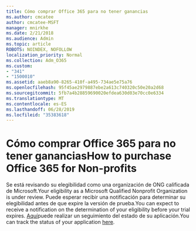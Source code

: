 ```yaml
---
title: Cómo comprar Office 365 para no tener ganancias
ms.author: cmcatee
author: cmcatee-MSFT
manager: mnirkhe
ms.date: 2/21/2018
ms.audience: Admin
ms.topic: article
ROBOTS: NOINDEX, NOFOLLOW
localization_priority: Normal
ms.collection: Adm_O365
ms.custom:
- "341"
- "1500010"
ms.assetid: aaeb8a90-8265-410f-a495-734ae5e75a76
ms.openlocfilehash: 95f45ae2979887ebe2a613c740320c50e20a2d68
ms.sourcegitcommit: 5fb7a4b28859690020efdea630d03e70cc0e6334
ms.translationtype: MT
ms.contentlocale: es-ES
ms.lasthandoff: 06/28/2019
ms.locfileid: "35383618"
---
```

# <a name="how-to-purchase-office-365-for-non-profits"></a><span data-ttu-id="1f092-102">Cómo comprar Office 365 para no tener ganancias</span><span class="sxs-lookup"><span data-stu-id="1f092-102">How to purchase Office 365 for Non-profits</span></span>

<span data-ttu-id="1f092-103">Se está revisando su elegibilidad como una organización de ONG calificada de Microsoft.</span><span class="sxs-lookup"><span data-stu-id="1f092-103">Your eligibility as a Microsoft Qualified Nonprofit Organization is under review.</span></span> <span data-ttu-id="1f092-104">Puede esperar recibir una notificación para determinar su elegibilidad antes de que expire la versión de prueba.</span><span class="sxs-lookup"><span data-stu-id="1f092-104">You can expect to receive a notification on the determination of your eligibility before your trial expires.</span></span> <span data-ttu-id="1f092-105">[Aquí](http://eligibilityweb.azurewebsites.net/)puede realizar un seguimiento del estado de su aplicación.</span><span class="sxs-lookup"><span data-stu-id="1f092-105">You can track the status of your application [here](http://eligibilityweb.azurewebsites.net/).</span></span>
  